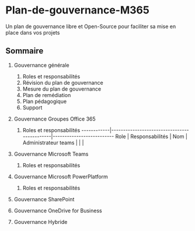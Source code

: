 # Plan-de-gouvernance-M365
Un plan de gouvernance libre et Open-Source pour faciliter sa mise en place dans vos projets

## Sommaire
1. Gouvernance générale
   1. Roles et responsabilités
   2. Révision du plan de gouvernance
   3. Mesure du plan de gouvernance
   4. Plan de remédiation
   5. Plan pédagogique
   6. Support
2. Gouvernance Groupes Office 365
   1. Roles et responsabilités
   ------------|---------------------------------------------|--------------------------
   Role | Responsabilités | Nom |
   Administrateur teams | | |
   
   
3. Gouvernance Microsoft Teams
   1. Roles et responsabilités
4. Gouvernance Microsoft PowerPlatform
   1. Roles et responsabilités
5. Gouvernance SharePoint
6. Gouvernance OneDrive for Business
7. Gouvernance Hybride
